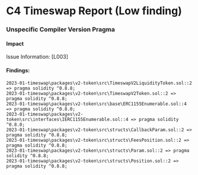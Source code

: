 # C4 Timeswap Report (Low finding) 

### Unspecific Compiler Version Pragma

#### Impact
Issue Information: [L003]
#### Findings:
```
2023-01-timeswap\packages\v2-token\src\TimeswapV2LiquidityToken.sol::2 => pragma solidity ^0.8.8;
2023-01-timeswap\packages\v2-token\src\TimeswapV2Token.sol::2 => pragma solidity ^0.8.8;
2023-01-timeswap\packages\v2-token\src\base\ERC1155Enumerable.sol::4 => pragma solidity ^0.8.0;
2023-01-timeswap\packages\v2-token\src\interfaces\IERC1155Enumerable.sol::4 => pragma solidity ^0.8.0;
2023-01-timeswap\packages\v2-token\src\structs\CallbackParam.sol::2 => pragma solidity ^0.8.8;
2023-01-timeswap\packages\v2-token\src\structs\FeesPosition.sol::2 => pragma solidity ^0.8.8;
2023-01-timeswap\packages\v2-token\src\structs\Param.sol::2 => pragma solidity ^0.8.8;
2023-01-timeswap\packages\v2-token\src\structs\Position.sol::2 => pragma solidity ^0.8.8;
```


